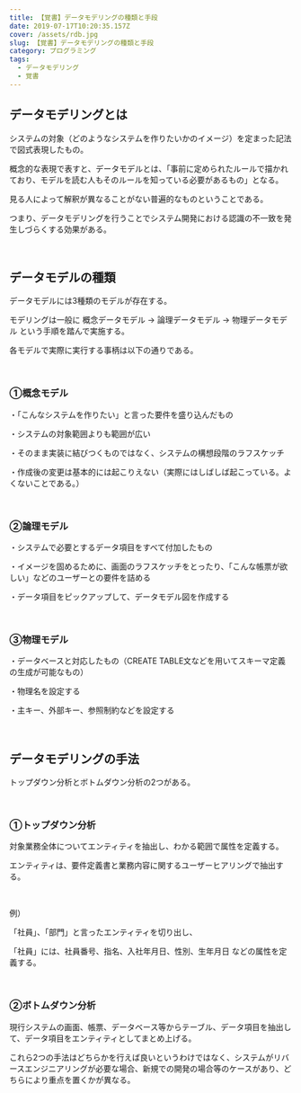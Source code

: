 ```yaml
---
title: 【覚書】データモデリングの種類と手段
date: 2019-07-17T10:20:35.157Z
cover: /assets/rdb.jpg
slug: 【覚書】データモデリングの種類と手段
category: プログラミング
tags:
  - データモデリング
  - 覚書
---
```

## データモデリングとは

システムの対象（どのようなシステムを作りたいかのイメージ）を定まった記法で図式表現したもの。

概念的な表現で表すと、データモデルとは、「事前に定められたルールで描かれており、モデルを読む人もそのルールを知っている必要があるもの」となる。 

見る人によって解釈が異なることがない普遍的なものということである。

つまり、データモデリングを行うことでシステム開発における認識の不一致を発生しづらくする効果がある。

<br>

## データモデルの種類

データモデルには3種類のモデルが存在する。

モデリングは一般に 概念データモデル → 論理データモデル → 物理データモデル という手順を踏んで実施する。

各モデルで実際に実行する事柄は以下の通りである。

<br>

### ①概念モデル
・「こんなシステムを作りたい」と言った要件を盛り込んだもの

・システムの対象範囲よりも範囲が広い

・そのまま実装に結びつくものではなく、システムの構想段階のラフスケッチ

・作成後の変更は基本的には起こりえない（実際にはしばしば起こっている。よくないことである。）

<br>

### ②論理モデル

・システムで必要とするデータ項目をすべて付加したもの

・イメージを固めるために、画面のラフスケッチをとったり、「こんな帳票が欲しい」などのユーザーとの要件を詰める

・データ項目をピックアップして、データモデル図を作成する

<br>

### ③物理モデル

・データベースと対応したもの（CREATE TABLE文などを用いてスキーマ定義の生成が可能なもの）

・物理名を設定する

・主キー、外部キー、参照制約などを設定する

<br>

## データモデリングの手法

トップダウン分析とボトムダウン分析の2つがある。

<br>

### ①トップダウン分析

対象業務全体についてエンティティを抽出し、わかる範囲で属性を定義する。

エンティティは、要件定義書と業務内容に関するユーザーヒアリングで抽出する。

<br>

例）

「社員」、「部門」と言ったエンティティを切り出し、

「社員」には、社員番号、指名、入社年月日、性別、生年月日 などの属性を定義する。

<br>

### ②ボトムダウン分析

現行システムの画面、帳票、データベース等からテーブル、データ項目を抽出して、データ項目をエンティティとしてまとめ上げる。


これら2つの手法はどちらかを行えば良いというわけではなく、システムがリバースエンジニアリングが必要な場合、新規での開発の場合等のケースがあり、どちらにより重点を置くかが異なる。

